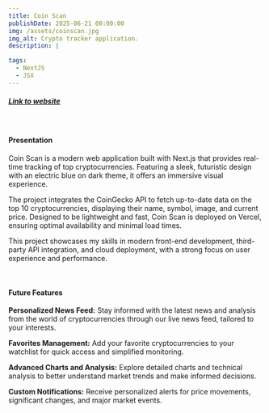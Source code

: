 ```yaml
---
title: Coin Scan
publishDate: 2025-06-21 00:00:00
img: /assets/coinscan.jpg
img_alt: Crypto tracker application.
description: |

tags:
  - NextJS
  - JSX
---
```


##### <a href="https://coin-scan-kappa.vercel.app">Link to website</a>
<br>

#### Presentation

Coin Scan is a modern web application built with Next.js that provides real-time tracking of top cryptocurrencies. Featuring a sleek, futuristic design with an electric blue on dark theme, it offers an immersive visual experience.

The project integrates the CoinGecko API to fetch up-to-date data on the top 10 cryptocurrencies, displaying their name, symbol, image, and current price. Designed to be lightweight and fast, Coin Scan is deployed on Vercel, ensuring optimal availability and minimal load times.

This project showcases my skills in modern front-end development, third-party API integration, and cloud deployment, with a strong focus on user experience and performance.

<br>

#### Future Features

**Personalized News Feed:** Stay informed with the latest news and analysis from the world of cryptocurrencies through our live news feed, tailored to your interests.
<br>

**Favorites Management:** Add your favorite cryptocurrencies to your watchlist for quick access and simplified monitoring.
<br>

**Advanced Charts and Analysis:** Explore detailed charts and technical analysis to better understand market trends and make informed decisions.
<br>

**Custom Notifications:** Receive personalized alerts for price movements, significant changes, and major market events.